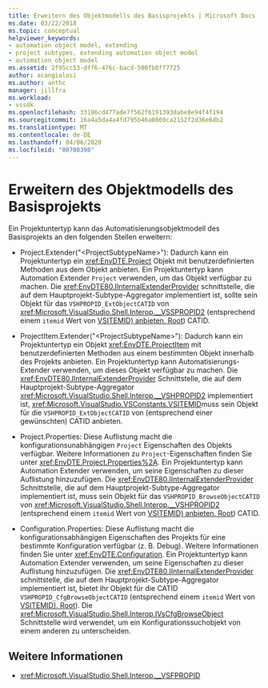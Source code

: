 ```yaml
---
title: Erweitern des Objektmodells des Basisprojekts | Microsoft Docs
ms.date: 03/22/2018
ms.topic: conceptual
helpviewer_keywords:
- automation object model, extending
- project subtypes, extending automation object model
- automation object model
ms.assetid: 2f95cc53-dff6-476c-bacd-500fb0ff7725
author: acangialosi
ms.author: anthc
manager: jillfra
ms.workload:
- vssdk
ms.openlocfilehash: 33186cd477ade7f562f6191393dabe8e94f4f194
ms.sourcegitcommit: 16a4a5da4a4fd795b46a0869ca2152f2d36e6db2
ms.translationtype: MT
ms.contentlocale: de-DE
ms.lasthandoff: 04/06/2020
ms.locfileid: "80708398"
---
```

# <a name="extend-the-object-model-of-the-base-project"></a>Erweitern des Objektmodells des Basisprojekts

Ein Projektuntertyp kann das Automatisierungsobjektmodell des Basisprojekts an den folgenden Stellen erweitern:

- Project.Extender("\<ProjectSubtypeName>"): Dadurch kann ein Projektuntertyp ein <xref:EnvDTE.Project> Objekt mit benutzerdefinierten Methoden aus dem Objekt anbieten. Ein Projektuntertyp kann Automation Extender `Project` verwenden, um das Objekt verfügbar zu machen. Die <xref:EnvDTE80.IInternalExtenderProvider> schnittstelle, die auf dem Hauptprojekt-Subtype-Aggregator implementiert ist, sollte sein Objekt für das `VSHPROPID_ExtObjectCATID` von <xref:Microsoft.VisualStudio.Shell.Interop.__VSSPROPID2> (entsprechend einem `itemid` Wert von [VSITEMID) anbieten. Root](<xref:Microsoft.VisualStudio.VSConstants.VSITEMID.Root>)) CATID.

- ProjectItem.Extender("\<ProjectSubtypeName>"): Dadurch kann ein Projektuntertyp ein Objekt <xref:EnvDTE.ProjectItem> mit benutzerdefinierten Methoden aus einem bestimmten Objekt innerhalb des Projekts anbieten. Ein Projektuntertyp kann Automatisierungs-Extender verwenden, um dieses Objekt verfügbar zu machen. Die <xref:EnvDTE80.IInternalExtenderProvider> Schnittstelle, die auf dem Hauptprojekt-Subtype-Aggregator <xref:Microsoft.VisualStudio.Shell.Interop.__VSHPROPID2> implementiert ist, <xref:Microsoft.VisualStudio.VSConstants.VSITEMID>muss sein Objekt für die `VSHPROPID_ExtObjectCATID` von (entsprechend einer gewünschten) CATID anbieten.

- Project.Properties: Diese Auflistung macht die konfigurationsunabhängigen `Project` Eigenschaften des Objekts verfügbar. Weitere Informationen zu `Project`-Eigenschaften finden Sie unter <xref:EnvDTE.Project.Properties%2A>. Ein Projektuntertyp kann Automation Extender verwenden, um seine Eigenschaften zu dieser Auflistung hinzuzufügen. Die <xref:EnvDTE80.IInternalExtenderProvider> Schnittstelle, die auf dem Hauptprojekt-Subtype-Aggregator implementiert ist, muss sein Objekt für das `VSHPROPID_BrowseObjectCATID` von <xref:Microsoft.VisualStudio.Shell.Interop.__VSHPROPID2> (entsprechend einem `itemid` Wert von [VSITEMID) anbieten. Root](<xref:Microsoft.VisualStudio.VSConstants.VSITEMID.Root>)) CATID.

- Configuration.Properties: Diese Auflistung macht die konfigurationsabhängigen Eigenschaften des Projekts für eine bestimmte Konfiguration verfügbar (z. B. Debug). Weitere Informationen finden Sie unter <xref:EnvDTE.Configuration>. Ein Projektuntertyp kann Automation Extender verwenden, um seine Eigenschaften zu dieser Auflistung hinzuzufügen. Die <xref:EnvDTE80.IInternalExtenderProvider> schnittstelle, die auf dem Hauptprojekt-Subtype-Aggregator implementiert ist, bietet ihr Objekt für die CATID `VSHPROPID_CfgBrowseObjectCATID` (entsprechend einem `itemid` Wert von [VSITEMID). Root](<xref:Microsoft.VisualStudio.VSConstants.VSITEMID.Root>)). Die <xref:Microsoft.VisualStudio.Shell.Interop.IVsCfgBrowseObject> Schnittstelle wird verwendet, um ein Konfigurationssuchobjekt von einem anderen zu unterscheiden.

## <a name="see-also"></a>Weitere Informationen

- <xref:Microsoft.VisualStudio.Shell.Interop.__VSFPROPID>
